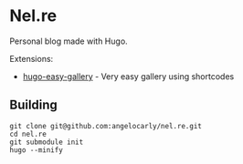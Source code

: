 # Nel.re

Personal blog made with Hugo.

Extensions:
- [hugo-easy-gallery](https://github.com/Darthagnon/hugo-easy-gallery/tree/production) - Very easy gallery using shortcodes

## Building

```
git clone git@github.com:angelocarly/nel.re.git
cd nel.re
git submodule init
hugo --minify
```
